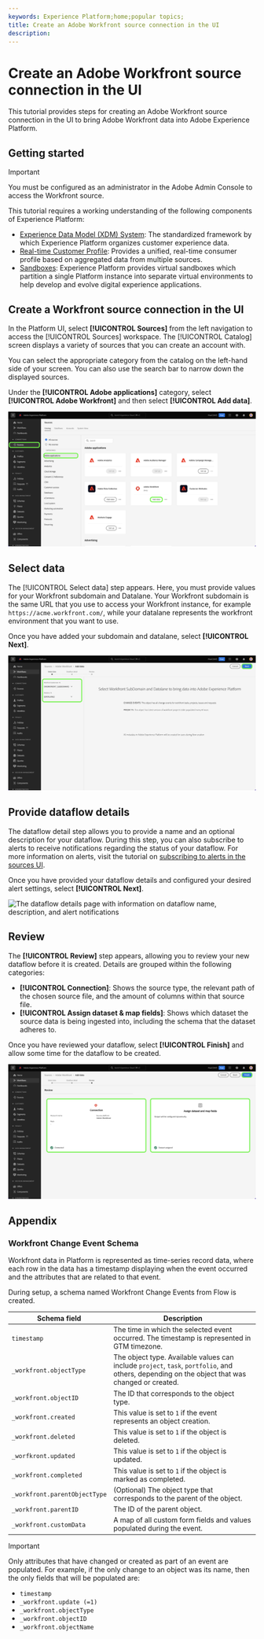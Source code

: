 ```yaml
---
keywords: Experience Platform;home;popular topics;
title: Create an Adobe Workfront source connection in the UI
description: 
---
```

# Create an Adobe Workfront source connection in the UI

This tutorial provides steps for creating an Adobe Workfront source connection in the UI to bring Adobe Workfront data into Adobe Experience Platform.

## Getting started

>[!IMPORTANT]
>
>You must be configured as an administrator in the Adobe Admin Console to access the Workfront source.

This tutorial requires a working understanding of the following components of Experience Platform:

* [Experience Data Model (XDM) System](../../../../../xdm/home.md): The standardized framework by which Experience Platform organizes customer experience data.
* [Real-time Customer Profile](../../../../../profile/home.md): Provides a unified, real-time consumer profile based on aggregated data from multiple sources.
* [Sandboxes](../../../../../sandboxes/home.md): Experience Platform provides virtual sandboxes which partition a single Platform instance into separate virtual environments to help develop and evolve digital experience applications.

## Create a Workfront source connection in the UI

In the Platform UI, select **[!UICONTROL Sources]** from the left navigation to access the [!UICONTROL Sources] workspace. The [!UICONTROL Catalog] screen displays a variety of sources that you can create an account with.

You can select the appropriate category from the catalog on the left-hand side of your screen. You can also use the search bar to narrow down the displayed sources.

Under the **[!UICONTROL Adobe applications]** category, select **[!UICONTROL Adobe Workfront]** and then select **[!UICONTROL Add data]**.

![The sources catalog with the Adobe Workfront source highlighted.](../../../../images/tutorials/create/workfront/catalog.png)

## Select data

The [!UICONTROL Select data] step appears. Here, you must provide values for your Workfront subdomain and Datalane. Your Workfront subdomain is the same URL that you use to access your Workfront instance, for example `https://acme.workfront.com/`, while your datalane represents the workfront environment that you want to use.

Once you have added your subdomain and datalane, select **[!UICONTROL Next]**.

<!-- Need to add info on data lane -->

![The select data page with placeholder values for subdomain and datalane.](../../../../images/tutorials/create/workfront/select-data.png)

## Provide dataflow details

The dataflow detail step allows you to provide a name and an optional description for your dataflow. During this step, you can also subscribe to alerts to receive notifications regarding the status of your dataflow. For more information on alerts, visit the tutorial on [subscribing to alerts in the sources UI](../../alerts.md).

Once you have provided your dataflow details and configured your desired alert settings, select **[!UICONTROL Next]**.

![The dataflow details page with information on dataflow name, description, and alert notifications](../../../../images/tutorials/create/workfront/dataflow-details.png)

## Review

The **[!UICONTROL Review]** step appears, allowing you to review your new dataflow before it is created. Details are grouped within the following categories:

* **[!UICONTROL Connection]**: Shows the source type, the relevant path of the chosen source file, and the amount of columns within that source file.
* **[!UICONTROL Assign dataset & map fields]**: Shows which dataset the source data is being ingested into, including the schema that the dataset adheres to.

Once you have reviewed your dataflow, select **[!UICONTROL Finish]** and allow some time for the dataflow to be created.

![The review page summarizing connection information.](../../../../images/tutorials/create/workfront/review.png)


## Appendix

### Workfront Change Event Schema

Workfront data in Platform is represented as time-series record data, where each row in the data has a timestamp displaying when the event occurred and the attributes that are related to that event.

During setup, a schema named Workfront Change Events from Flow is created. 

| Schema field | Description |
| --- | --- |
| `timestamp` | The time in which the selected event occurred. The timestamp is represented in GTM timezone. |
| `_workfront.objectType` | The object type. Available values can include `project`, `task`, `portfolio`, and others, depending on the object that was changed or created. |
| `_workfront.objectID` | The ID that corresponds to the object type. |
| `_workfront.created` | This value is set to `1` if the event represents an object creation. |
| `_workfront.deleted` | This value is set to `1` if the object is deleted. |
| `_worfkront.updated` | This value is set to `1` if the object is updated. |
| `_workfront.completed` | This value is set to `1` if the object is marked as completed. |
| `_workfront.parentObjectType` | (Optional) The object type that corresponds to the parent of the object. |
| `_workfront.parentID` | The ID of the parent object. |
| `_workfront.customData` | A map of all custom form fields and values populated during the event. |

>[!IMPORTANT]
>
>Only attributes that have changed or created as part of an event are populated. For example, if the only change to an object was its name, then the only fields that will be populated are:<ul><li>`timestamp`</li><li>`_workfront.update (=1)`</li><li>`_workfront.objectType`</li><li>`_workfront.objectID`</li><li>`_workfront.objectName`</li></ul>